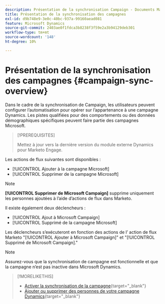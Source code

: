 ```yaml
---
description: Présentation de la synchronisation Campaign - Documents Marketo - Documentation du produit
title: Présentation de la synchronisation des campagnes
exl-id: d9b748e9-3e0c-40bc-937a-99160aead081
feature: Microsoft Dynamics
source-git-commit: 2403ae0f1fdca3b8238f3f59e2a3b94129deb301
workflow-type: tm+mt
source-wordcount: '148'
ht-degree: 10%

---
```


# Présentation de la synchronisation des campagnes {#campaign-sync-overview}

Dans le cadre de la synchronisation de Campaign, les utilisateurs peuvent configurer l’automatisation pour opérer sur l’appartenance à une campagne Dynamics. Les pistes qualifiées pour des comportements ou des données démographiques spécifiques peuvent faire partie des campagnes Microsoft.

>[!PREREQUISITES]
>
>Mettez à jour vers la dernière version du module externe Dynamics pour Marketo Engage.

Les actions de flux suivantes sont disponibles :

* [!UICONTROL Ajouter à la campagne Microsoft]
* [!UICONTROL Supprimer de la campagne Microsoft]

>[!NOTE]
>
>**[!UICONTROL Supprimer de Microsoft Campaign]** supprime uniquement les personnes ajoutées à l’aide d’actions de flux dans Marketo.

Il existe également deux déclencheurs :

* [!UICONTROL Ajout à Microsoft Campaign]
* [!UICONTROL Supprimé de la campagne Microsoft]

Les déclencheurs s’exécuteront en fonction des actions de l’ action de flux Marketo &quot;[!UICONTROL Ajouter à Microsoft Campaign]&quot; et &quot;[!UICONTROL Supprimé de Microsoft Campaign].&quot;

>[!NOTE]
>
>Assurez-vous que la synchronisation de campagne est fonctionnelle et que la campagne n’est pas inactive dans Microsoft Dynamics.

>[!MORELIKETHIS]
>
>* [Activer la synchronisation de la campagne](/help/marketo/product-docs/crm-sync/microsoft-dynamics-sync/microsoft-dynamics-sync-details/enable-campaign-sync.md){target="_blank"}
>* [Ajouter ou supprimer des personnes de votre campagne Dynamics](/help/marketo/product-docs/core-marketo-concepts/smart-campaigns/microsoft-dynamics-flow-actions/add-or-remove-people-from-your-dynamics-campaign.md){target="_blank"}
